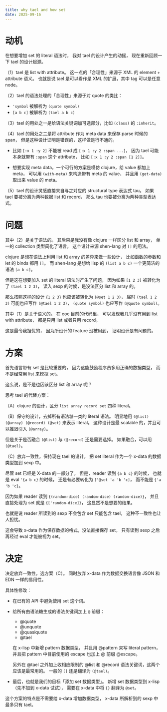 ```yaml
---
title: why tael and how set
date: 2025-09-16
---
```


# 动机

在想要增加 set 的 literal 语法时，
我对 tael 的设计产生的动摇，
现在重新回顾一下 tael 的设计起源。

（1）tael 是 list with attribute。
这一点的「合理性」来源于 XML 的 element + attribute 语义。
也就是说 tael 是可以看作是 XML 的扩展，其中 tag 可以是任意 node。

（2）tael 的语法处理的「合理性」来源于对 quote 的类比：

- `'symbol` 被解析为 `(quote symbol)`
- `[a b c]` 被解析为 `(tael a b c)`

（3）tael 的用处之一是给语法关键词加可选部分，比如 `(class)` 的 `:inherit`。

（4）tael 的用处之二是将 attribute 作为 meta data 来保存 parse 时候的 span，
但是这种设计证明是错误的，这样做是行不通的。

- 比如 `[:x 1 :y 2]` 不能被 read 成 `[:x 1 :y 2 :span ...]`，
  因为 tael 可能本身就带有 `:span` 这个 attribute，
  比如 `[:x 1 :y 2 :span [1 2]]`。

- 想要实现 meta data，一个可行的方案是模仿 clojure，给 value 都加上 meta，
  可以用 `(with-meta)` 来构造带有 meta 的 value，
  并且用 `(get-data)` 取出来 value 的 meta。

（5）tael 的设计灵感直接来自与之对应的 structural type 表达式 tau。
如果 tael 要被分离为两种数据 list 和 record，
那么 tau 也要被分离为两种类型表达式。

# 问题

其中（2）是关于语法的。
其后果是我没有像 clojure 一样区分 list 和 array，
单一的 collection 类型简化了语言，
这个设计来源 shen-lang 对 `[]` 的用法。

clojure 是想在语法上利用 list 和 array 的差异来做一些设计，
比如函数的参数和 let 的 binds 都用 `[]`。
而 shen-lang 是想给 lisp 的 `(list a b c)`
一个更简洁的语法 `[a b c]`。

但是这在想要加入 set 的 literal 语法时产生了问题，
因为如果 `[1 2 3]` 被转化为了 `(tael 1 2 3)`，
读入 sexp 的时候，是没法区分 list 和 array 的。

那么按照这样的设计 `{1 2 3}` 也应该被转化为 `(@set 1 2 3)`，
届时 `(tael 1 2 3)` 可能也应写作 `(@tael 1 2 3)`，
`(quote symbol)` 也应写作 `(@quote symbol)`。

其中（1）是关于语义的。
在 eoc 目前的代码里，
可以发现我几乎没有用到 list with attribute，
都是只用 list 或者只用 record。

这是最令我担忧的，
因为所设计的 feature 没被用到，
证明设计是有问题的。

# 方案

首先语言带有 set 是比较重要的，
因为这能鼓励程序员多用正确的数据类型，
而不是经常用 list 来模拟 set。

这么说，是不是也因该区分 list 和 array 呢？

思考 tael 的代替方案：

（A）clojure 的设计，区分 `list array record set` 四种 literal。

（B）保守的设计，去掉所有语法糖一类的 literal 语法。
明显地用 `(@list) (@array) (@record) (@set)` 来表示 literal。
这种设计是最 scalable 的，并且可以推迟引入 `(@array)`。

但是关于是否融合 `(@list)` 与 `(@record)` 还是需要选择。
如果融合，可以用 `(@tael)`。

（C）放弃一致性，保持现在 tael 的设计，
把 set literal 作为一个 x-data 的数据类型加到 sexp 中。

尽管 set 已经是 X-data 的一部分了，
但是，reader 读到 `{a b c}` 的时候，
也就是 eval `'{a b c}` 的时候，
还是有必要转化为 `['@set 'a 'b 'c]`，
而不能是 `{'a 'b 'c}`。

因为如果 reader 读到 `{(random-dice) (random-dice) (random-dice)}`，
并且直接处理为 set 就是 `{['random-dice]}`，
这显然不是想要的结果。

也就是说 reader 所读到的 sexp 不会包含 set 只能包含 tael，
这种不一致性也让人担忧。

这会导致 x-data 作为保存数据的格式，没法直接保存 set，
只有读到 sexp 之后再经过 eval 才能被视为 set。

# 决定

决定放弃一致性，选方案（C）。
同时放弃 x-data 作为数据交换语言像 JSON 和 EDN 一样的易用性。

具体性修改：

- 在已有的 API 中避免使用 set 这个词。

- 给所有由语法糖生成的语法关键词加上 `@` 前缀：

  - @quote
  - @unquote
  - @quasiquote
  - @tael

  在 x-lisp 中新增 pattern 数据类型，
  并且用 @pattern 来写 literal pattern，
  并且把 pattern 中目前使用的 escape 也加上 @ 前缀 @escape。

  另外在 @tael 之外加上收相应限制的
  @list 和 @record 语法关键词，这两个应该是最常用的。
  一般的 `[]` 还是翻译为 `(@tael)`。

- 最后，也就是我们的目标「添加 set 数据类型」。
  新增 set 数据类型到 x-lisp（先不加到 x-data 试试），
  需要在 x-data 中将 `{}` 翻译为 `@set`。

这个方案的特点是不需要给 x-data 增加数据类型，
x-data 所解析到的 sexp 中最多只有 tael。
